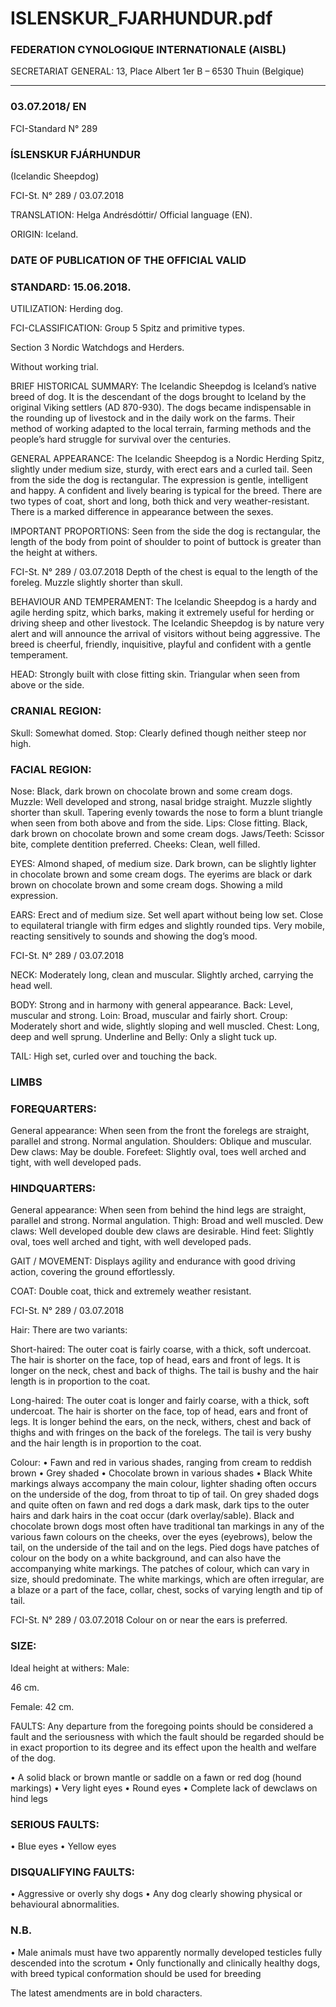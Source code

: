 # ISLENSKUR_FJARHUNDUR.pdf


### FEDERATION CYNOLOGIQUE INTERNATIONALE (AISBL)


SECRETARIAT GENERAL: 13, Place Albert 1er  B – 6530 Thuin (Belgique)
______________________________________________________________________________

### 03.07.2018/ EN



FCI-Standard N° 289

### ÍSLENSKUR FJÁRHUNDUR


(Icelandic Sheepdog)




FCI-St. N° 289  / 03.07.2018

TRANSLATION: Helga Andrésdóttir/ Official language (EN).

ORIGIN: Iceland.

### DATE OF PUBLICATION OF THE OFFICIAL VALID



### STANDARD: 15.06.2018.



UTILIZATION: Herding dog.

FCI-CLASSIFICATION:  Group  5     Spitz and primitive types.


Section 3     Nordic Watchdogs and
Herders.

Without working trial.

BRIEF HISTORICAL SUMMARY: The Icelandic Sheepdog is
Iceland’s native breed of dog. It is the descendant of the dogs
brought to Iceland by the original Viking settlers (AD 870-930).
The dogs became indispensable in the rounding up of livestock and
in the daily work on the farms. Their method of working adapted to
the local terrain, farming methods and the people’s hard struggle for
survival over the centuries.

GENERAL APPEARANCE: The Icelandic Sheepdog is a Nordic
Herding Spitz, slightly under medium size, sturdy, with erect ears
and a curled tail. Seen from the side the dog is rectangular. The
expression is gentle, intelligent and happy. A confident and lively
bearing is typical for the breed. There are two types of coat, short
and long, both thick and very weather-resistant. There is a marked
difference in appearance between the sexes.

IMPORTANT PROPORTIONS: Seen from the side the dog is
rectangular, the length of the body from point of shoulder to
point of buttock is greater than the height at withers.


FCI-St. N° 289  / 03.07.2018
Depth of the chest is equal to the length of the foreleg. Muzzle
slightly shorter than skull.

BEHAVIOUR AND TEMPERAMENT: The Icelandic Sheepdog
is a hardy and agile herding spitz, which barks, making it extremely
useful for herding or driving sheep and other livestock. The
Icelandic Sheepdog is by nature very alert and will announce the
arrival of visitors without being aggressive. The breed is cheerful,
friendly, inquisitive, playful and confident with a gentle
temperament.

HEAD: Strongly built with close fitting skin. Triangular when seen
from above or the side.

### CRANIAL REGION:


Skull: Somewhat domed.
Stop: Clearly defined though neither steep nor high.

### FACIAL REGION:


Nose: Black, dark brown on chocolate brown and some cream dogs.
Muzzle: Well developed and strong, nasal bridge straight. Muzzle
slightly shorter than skull. Tapering evenly towards the nose to form
a blunt triangle when seen from both above and from the side.
Lips: Close fitting. Black, dark brown on chocolate brown and some
cream dogs.
Jaws/Teeth: Scissor bite, complete dentition preferred.
Cheeks: Clean, well filled.

EYES: Almond shaped, of medium size. Dark brown, can be
slightly lighter in chocolate brown and some cream dogs. The eyerims are black or dark brown on chocolate brown and some cream
dogs. Showing a mild expression.

EARS: Erect and of medium size. Set well apart without being low
set. Close to equilateral triangle with firm edges and slightly
rounded tips. Very mobile, reacting sensitively to sounds and
showing the dog’s mood.


FCI-St. N° 289  / 03.07.2018

NECK: Moderately long, clean and muscular. Slightly arched,
carrying the head well.

BODY: Strong and in harmony with general appearance.
Back: Level, muscular and strong.
Loin: Broad, muscular and fairly short.
Croup: Moderately short and wide, slightly sloping and well
muscled.
Chest: Long, deep and well sprung.
Underline and Belly: Only a slight tuck up.

TAIL: High set, curled over and touching the back.

### LIMBS



### FOREQUARTERS:


General appearance: When seen from the front the forelegs are
straight, parallel and strong. Normal angulation.
Shoulders: Oblique and muscular.
Dew claws: May be double.
Forefeet: Slightly oval, toes well arched and tight, with well
developed pads.

### HINDQUARTERS:


General appearance: When seen from behind the hind legs are
straight, parallel and strong. Normal angulation.
Thigh: Broad and well muscled.
Dew claws: Well developed double dew claws are desirable.
Hind feet: Slightly oval, toes well arched and tight, with well
developed pads.

GAIT / MOVEMENT: Displays agility and endurance with good
driving action, covering the ground effortlessly.

COAT: Double coat, thick and extremely weather resistant.



FCI-St. N° 289  / 03.07.2018

Hair: There are two variants:

Short-haired: The outer coat is fairly coarse, with a thick, soft
undercoat. The hair is shorter on the face, top of head, ears and front
of legs. It is longer on the neck, chest and back of thighs. The tail is
bushy and the hair length is in proportion to the coat.

Long-haired: The outer coat is longer and fairly coarse, with a thick,
soft undercoat. The hair is shorter on the face, top of head, ears and
front of legs. It is longer behind the ears, on the neck, withers, chest
and back of thighs and with fringes on the back of the forelegs.
The tail is very bushy and the hair length is in proportion to the coat.

Colour:
•
Fawn and red in various shades, ranging from cream to
reddish brown
•
Grey shaded
•
Chocolate brown in various shades
•
Black
White markings always accompany the main colour, lighter
shading often occurs on the underside of the dog, from throat to
tip of tail.
On grey shaded dogs and quite often on fawn and red dogs a
dark mask, dark tips to the outer hairs and dark hairs in the coat
occur (dark overlay/sable).
Black and chocolate brown dogs most often have traditional tan
markings in any of the various fawn colours on the cheeks, over
the eyes (eyebrows), below the tail, on the underside of the tail
and on the legs.
Pied dogs have patches of colour on the body on a white
background, and can also have the accompanying white
markings. The patches of colour, which can vary in size, should
predominate.
The white markings, which are often irregular, are a blaze or a
part of the face, collar, chest, socks of varying length and tip of
tail.


FCI-St. N° 289  / 03.07.2018
Colour on or near the ears is preferred.


### SIZE:



Ideal height at withers:
Male:

46 cm.


Female:
42 cm.

FAULTS: Any departure from the foregoing points should be
considered a fault and the seriousness with which the fault should be
regarded should be in exact proportion to its degree and its effect
upon the health and welfare of the dog.

•
A solid black or brown mantle or saddle on a fawn or red
dog (hound markings)
•
Very light eyes
•
Round eyes
•
Complete lack of dewclaws on hind legs

### SERIOUS FAULTS:


•
Blue eyes
•
Yellow eyes


### DISQUALIFYING FAULTS:


•
Aggressive or overly shy dogs
•
Any dog clearly showing physical or behavioural
abnormalities.


### N.B.


•
Male animals must have two apparently normally developed
testicles fully descended into the scrotum
•
Only functionally and clinically healthy dogs, with breed
typical conformation should be used for breeding


The latest amendments are in bold characters.




